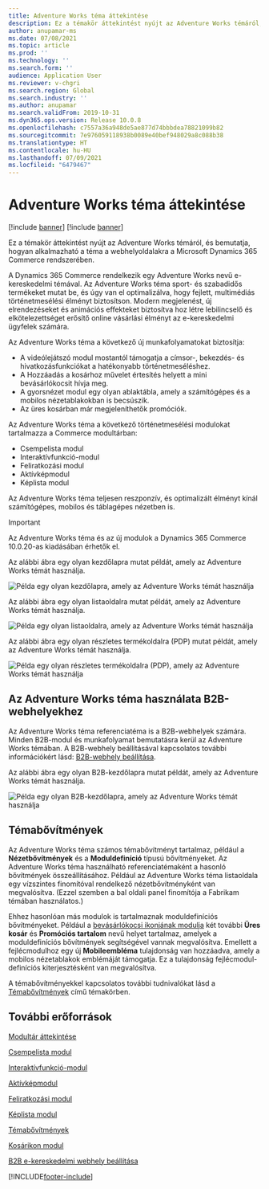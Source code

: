 ```yaml
---
title: Adventure Works téma áttekintése
description: Ez a témakör áttekintést nyújt az Adventure Works témáról, és bemutatja, hogyan alkalmazható a téma a webhelyoldalakra a Microsoft Dynamics 365 Commerce rendszerében.
author: anupamar-ms
ms.date: 07/08/2021
ms.topic: article
ms.prod: ''
ms.technology: ''
ms.search.form: ''
audience: Application User
ms.reviewer: v-chgri
ms.search.region: Global
ms.search.industry: ''
ms.author: anupamar
ms.search.validFrom: 2019-10-31
ms.dyn365.ops.version: Release 10.0.8
ms.openlocfilehash: c7557a36a948de5ae877d74bbbdea78821099b82
ms.sourcegitcommit: 7e976059118938b0089e40bef948029a8c088b38
ms.translationtype: HT
ms.contentlocale: hu-HU
ms.lasthandoff: 07/09/2021
ms.locfileid: "6479467"
---
```

# <a name="adventure-works-theme-overview"></a>Adventure Works téma áttekintése

[!include [banner](includes/banner.md)]
[!include [banner](includes/preview-banner.md)]

Ez a témakör áttekintést nyújt az Adventure Works témáról, és bemutatja, hogyan alkalmazható a téma a webhelyoldalakra a Microsoft Dynamics 365 Commerce rendszerében.

A Dynamics 365 Commerce rendelkezik egy Adventure Works nevű e-kereskedelmi témával. Az Adventure Works téma sport- és szabadidős termékeket mutat be, és úgy van el optimalizálva, hogy fejlett, multimédiás történetmesélési élményt biztosítson. Modern megjelenést, új elrendezéseket és animációs effekteket biztosítva hoz létre lebilincselő és elkötelezettséget erősítő online vásárlási élményt az e-kereskedelmi ügyfelek számára.

Az Adventure Works téma a következő új munkafolyamatokat biztosítja:

- A videólejátszó modul mostantól támogatja a címsor-, bekezdés- és hivatkozásfunkciókat a hatékonyabb történetmeséléshez.
- A Hozzáadás a kosárhoz művelet értesítés helyett a mini bevásárlókocsit hívja meg.
- A gyorsnézet modul egy olyan ablaktábla, amely a számítógépes és a mobilos nézetablakokban is becsúszik.
- Az üres kosárban már megjeleníthetők promóciók.

Az Adventure Works téma a következő történetmesélési modulokat tartalmazza a Commerce modultárban:

- Csempelista modul
- Interaktívfunkció-modul
- Feliratkozási modul
- Aktívképmodul
- Képlista modul

Az Adventure Works téma teljesen reszponzív, és optimalizált élményt kínál számítógépes, mobilos és táblagépes nézetben is.

> [!IMPORTANT]
> Az Adventure Works téma és az új modulok a Dynamics 365 Commerce 10.0.20-as kiadásában érhetők el.

Az alábbi ábra egy olyan kezdőlapra mutat példát, amely az Adventure Works témát használja.

![Példa egy olyan kezdőlapra, amely az Adventure Works témát használja](./media/aw_b2c.PNG)

Az alábbi ábra egy olyan listaoldalra mutat példát, amely az Adventure Works témát használja.

![Példa egy olyan listaoldalra, amely az Adventure Works témát használja](./media/Aw_list.PNG)

Az alábbi ábra egy olyan részletes termékoldalra (PDP) mutat példát, amely az Adventure Works témát használja.

![Példa egy olyan részletes termékoldalra (PDP), amely az Adventure Works témát használja](./media/aw_pdp.PNG)

## <a name="use-the-adventure-works-theme-for-b2b-sites"></a>Az Adventure Works téma használata B2B-webhelyekhez

Az Adventure Works téma referenciatéma is a B2B-webhelyek számára. Minden B2B-modul és munkafolyamat bemutatásra kerül az Adventure Works témában. A B2B-webhely beállításával kapcsolatos további információkért lásd: [B2B-webhely beállítása](./b2b/set-up-b2b-site.md).

Az alábbi ábra egy olyan B2B-kezdőlapra mutat példát, amely az Adventure Works témát használja.

![Példa egy olyan B2B-kezdőlapra, amely az Adventure Works témát használja](./media/aw_b2b.PNG)

## <a name="theme-extensions"></a>Témabővítmények

Az Adventure Works téma számos témabővítményt tartalmaz, például a **Nézetbővítmények** és a **Moduldefiníció** típusú bővítményeket. Az Adventure Works téma használható referenciatémaként a hasonló bővítmények összeállításához. Például az Adventure Works téma listaoldala egy vízszintes finomítóval rendelkező nézetbővítményként van megvalósítva. (Ezzel szemben a bal oldali panel finomítója a Fabrikam témában használatos.)

Ehhez hasonlóan más modulok is tartalmaznak moduldefiníciós bővítményeket. Például a [bevásárlókocsi ikonjának modulja](cart-icon-module.md) két további **Üres kosár** és **Promóciós tartalom** nevű helyet tartalmaz, amelyek a moduldefiníciós bővítmények segítségével vannak megvalósítva. Emellett a fejlécmodulhoz egy új **Mobileembléma** tulajdonság van hozzáadva, amely a mobilos nézetablakok emblémáját támogatja. Ez a tulajdonság fejlécmodul-definíciós kiterjesztésként van megvalósítva.

A témabővítményekkel kapcsolatos további tudnivalókat lásd a [Témabővítmények](e-commerce-extensibility/theme-module-extensions.md) című témakörben.

## <a name="additional-resources"></a>További erőforrások

[Modultár áttekintése](starter-kit-overview.md)

[Csempelista modul](tile-list-module.md)

[Interaktívfunkció-modul](interactive-feature-module.md)

[Aktívképmodul](active-image-module.md)

[Feliratkozási modul](subscribe-module.md)

[Képlista modul](image-list-module.md)

[Témabővítmények](e-commerce-extensibility/theme-module-extensions.md)

[Kosárikon modul](cart-icon-module.md)

[B2B e-kereskedelmi webhely beállítása](./b2b/set-up-b2b-site.md)

[!INCLUDE[footer-include](../includes/footer-banner.md)]
